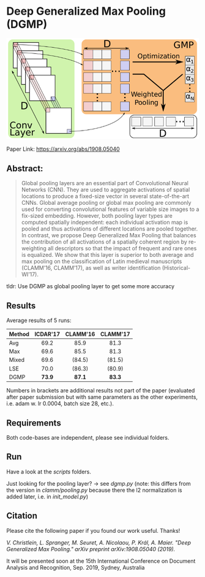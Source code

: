 # Deep Generalized Max Pooling (DGMP)

![DGMP Overview](dgmp.png)

Paper Link: https://arxiv.org/abs/1908.05040

## Abstract:
> Global pooling layers are an essential part of Convolutional Neural Networks
> (CNN). They are used to aggregate activations of spatial locations to produce a
> fixed-size vector in several state-of-the-art CNNs. Global average pooling or
> global max pooling are commonly used for converting convolutional features of
> variable size images to a fix-sized embedding. However, both pooling layer
> types are computed spatially independent: each individual activation map is
> pooled and thus activations of different locations are pooled together. In
> contrast, we propose Deep Generalized Max Pooling that balances the
> contribution of all activations of a spatially coherent region by re-weighting
> all descriptors so that the impact of frequent and rare ones is equalized. We
> show that this layer is superior to both average and max pooling on the
> classification of Latin medieval manuscripts (CLAMM’16, CLAMM’17), as well as
> writer identification (Historical-WI’17).

tldr: Use DGMP as global pooling layer to get some more accuracy

## Results

Average results of 5 runs:

| Method | ICDAR'17 | CLAMM'16 | CLAMM'17 |
|--------|:--------:|:--------:|:--------:|
| Avg    |   69.2   |   85.9   |   81.3   |
| Max    |   69.6   |   85.5   |   81.3   |
| Mixed  |   69.6   |  (84.5)  |  (81.5)  |
| LSE    |   70.0   |  (86.3)  |  (80.9)  |
| DGMP   |   **73.9**   |   **87.1**   |   **83.3**   |

Numbers in brackets are additional results not part of the paper (evaluated after paper submission but with same parameters as the other experiments, i.e. adam w. lr 0.0004, batch size 28, etc.). 

## Requirements
Both code-bases are independent, please see individual folders.

## Run
Have a look at the _scripts_ folders.

Just looking for the pooling layer? -> see _dgmp.py_ (note: this differs from the version in _clamm/pooling.py_ because there the l2 normalization is added later, i.e. in _init_model.py_)

## Citation
Please cite the following paper if you found our work useful. Thanks!

_V. Christlein, L. Spranger, M. Seuret, A. Nicolaou, P. Král, A. Maier.
"Deep Generalized Max Pooling." arXiv preprint arXiv:1908.05040 (2019)._

It will be presented soon at the 15th International Conference on Document Analysis and Recognition, Sep. 2019, Sydney, Australia
